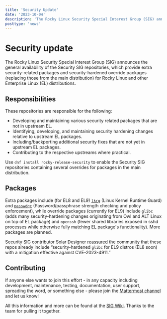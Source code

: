 ```yaml
---
title: 'Security Update'
date: '2023-10-04'
description: 'The Rocky Linux Security Special Interest Group (SIG) announces the general availability of the Security SIG repositories.'
posttype: 'news'
---
```


# Security update

The Rocky Linux Security Special Interest Group (SIG) announces the general availability of the Security SIG repositories, which provide extra security-related packages and security-hardened override packages (replacing those from the main distribution) for Rocky Linux and other Enterprise Linux (EL) distributions.

## Responsibilities

These repositories are responsible for the following: 

* Developing and maintaining various security related packages that are not in upstream EL. 
* Identifying, developing, and maintaining security hardening changes relative to upstream EL packages. 
* Including/backporting additional security fixes that are not yet in upstream EL packages.
* Contributing to the respective upstreams where practical.

Use `dnf install rocky-release-security` to enable the Security SIG repositories containing several overrides for packages in the main distribution.

## Packages

Extra packages include (for EL8 and EL9) <code>[lkrg](https://lkrg.org/)</code> (Linux Kernel Runtime Guard) and <code>[passwdqc](https://www.openwall.com/passwdqc/)</code> (Password/passphrase strength checking and policy enforcement), while override packages (currently for EL9) include <code>glibc</code> (adds many security-hardening changes originating from Owl and ALT Linux on top of EL package) and <code>openssh</code> (fewer shared libraries exposed in sshd processes while otherwise fully matching EL package's functionality). More packages are planned.

Security SIG contributor Solar Designer [reassured](https://twitter.com/solardiz/status/1709574519688487374) the community that these repos already include “security-hardened `glibc` for EL9 distros (EL8 soon) with a mitigation effective against CVE-2023-4911.”

## Contributing

If anyone else wants to join this effort - in any capacity including development, maintenance, testing, documentation, user support, spreading the word, or something else - please join the [Mattermost channel](https://chat.rockylinux.org/rocky-linux/channels/security) and let us know!

All this information and more can be found at the [SIG Wiki](https://sig-security.rocky.page/). Thanks to the team for pulling it together.
